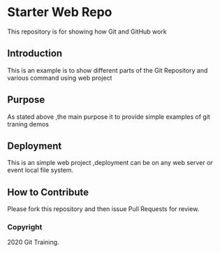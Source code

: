 # Starter Web Repo

This repository is for showing how Git and GitHub work

## Introduction
This is an example is to show different parts of the Git Repository and various command using web project

## Purpose

As stated above ,the main purpose it to provide simple examples of git traning demos

## Deployment
This is an simple web project ,deployment can be on any web server or event local file system.

## How to Contribute

Please fork this repository and then issue Pull Requests for review.

### Copyright

2020 Git Training.